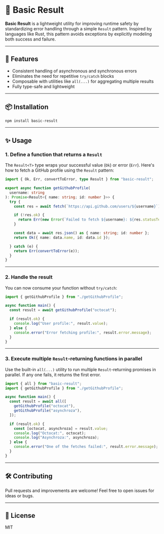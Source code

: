 # 🧱 Basic Result

**Basic Result** is a lightweight utility for improving runtime safety by standardizing error handling through a simple `Result` pattern. Inspired by languages like Rust, this pattern avoids exceptions by explicitly modeling both success and failure.

---

## 🚀 Features

* Consistent handling of asynchronous and synchronous errors
* Eliminates the need for repetitive `try/catch` blocks
* Composable with utilities like `all(...)` for aggregating multiple results
* Fully type-safe and lightweight

---

## 📦 Installation

```bash
npm install basic-result
```

---

## ✨ Usage

### 1. Define a function that returns a `Result`

The `Result<T>` type wraps your successful value (`Ok`) or error (`Err`). Here's how to fetch a GitHub profile using the `Result` pattern:

```ts
import { Ok, Err, convertToError, type Result } from "basic-result";

export async function getGithubProfile(
  username: string
): Promise<Result<{ name: string; id: number }>> {
  try {
    const res = await fetch(`https://api.github.com/users/${username}`);

    if (!res.ok) {
      return Err(new Error(`Failed to fetch ${username}: ${res.statusText}`));
    }

    const data = await res.json() as { name: string; id: number };
    return Ok({ name: data.name, id: data.id });

  } catch (e) {
    return Err(convertToError(e));
  }
}
```

---

### 2. Handle the result

You can now consume your function without `try/catch`:

```ts
import { getGithubProfile } from "./getGithubProfile";

async function main() {
  const result = await getGithubProfile("octocat");

  if (result.ok) {
    console.log("User profile:", result.value);
  } else {
    console.error("Error fetching profile:", result.error.message);
  }
}
```

---

### 3. Execute multiple `Result`-returning functions in parallel

Use the built-in `all(...)` utility to run multiple `Result`-returning promises in parallel. If any one fails, it returns the first error.

```ts
import { all } from "basic-result";
import { getGithubProfile } from "./getGithubProfile";

async function main() {
  const result = await all([
    getGithubProfile("octocat"),
    getGithubProfile("asynchroza"),
  ]);

  if (result.ok) {
    const [octocat, asynchroza] = result.value;
    console.log("Octocat:", octocat);
    console.log("Asynchroza:", asynchroza);
  } else {
    console.error("One of the fetches failed:", result.error.message);
  }
}
```
---

## 🛠️ Contributing

Pull requests and improvements are welcome! Feel free to open issues for ideas or bugs.

---

## 📄 License

MIT

